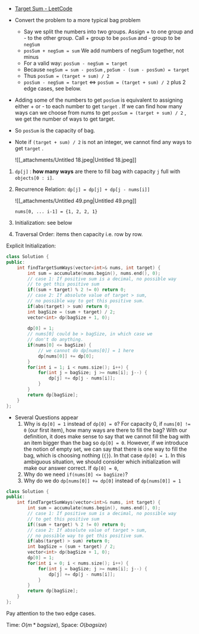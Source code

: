 - [Target Sum - LeetCode](https://leetcode.com/problems/target-sum/description/)
- Convert the problem to a more typical bag problem
    - Say we split the numbers into two groups. Assign + to one group and - to the other group. Call + group to be `posSum` and - group to be `negSum`
    - `posSum + negSum = sum` We add numbers of negSum together, not minus
    - For a valid way: `posSum - negSum = target`
    - Because `negSum = sum - posSum` , `poSum - (sum - posSum) = target`
    - Thus `posSum = (target + sum) / 2`
    - `posSum - negSum = target` $\Leftrightarrow$﻿ `posSum = (target + sum) / 2` plus 2 edge cases, see below.
- Adding some of the numbers to get `posSum` is equivalent to assigning either + or - to each number to get `target` . If we can find how many ways can we choose from nums to get `posSum = (target + sum) / 2` , we get the number of ways to get target.
- So `posSum` is the capacity of bag.
- Note if `(target + sum) / 2` is not an integer, we cannot find any ways to get `target` .
    
    ![[_attachments/Untitled 18.jpeg|Untitled 18.jpeg]]
    

1. `dp[j]` : **how many ways** are there to fill bag with capacity `j` full with `objects[0 : i]`.
2. Recurrence Relation: `dp[j] = dp[j] + dp[j - nums[i]]`
    
    ![[_attachments/Untitled 49.png|Untitled 49.png]]
    
    `nums[0, ... i-1] = {1, 2, 2, 1}`
    
3. Initialization: see below
4. Traversal Order: items then capacity i.e. row by row.

Explicit Initialization:

```cpp
class Solution {
public:
    int findTargetSumWays(vector<int>& nums, int target) {
        int sum = accumulate(nums.begin(), nums.end(), 0);
        // case 1: If positive sum is a decimal, no possible way
        // to get this positive sum
        if((sum + target) % 2 != 0) return 0;
        // case 2: If absolute value of target > sum,
        // no possible way to get this positive sum. 
        if(abs(target) > sum) return 0;
        int bagSize = (sum + target) / 2;
        vector<int> dp(bagSize + 1, 0);
        
        dp[0] = 1;
        // nums[0] could be > bagSize, in which case we 
        // don't do anything. 
        if(nums[0] <= bagSize) {
            // we cannot do dp[nums[0]] = 1 here
            dp[nums[0]] += dp[0];
        }
        for(int i = 1; i < nums.size(); i++) {
            for(int j = bagSize; j >= nums[i]; j--) {
                dp[j] += dp[j - nums[i]];
            }
        }
        return dp[bagSize];
    }
};
```

- Several Questions appear
	1. Why is `dp[0] = 1` instead of `dp[0] = 0`?
		For capacity 0, if `nums[0] != 0` (our first item), how many ways are there to fill the bag? With our definition, it does make sense to say that we cannot fill the bag with an item bigger than the bag so `dp[0] = 0`. However, if we introduce the notion of empty set, we can say that there is one way to fill the bag, which is choosing nothing (`{}`). In that case `dp[0] = 1`. In this ambiguous situation, we should consider which initialization will make our answer correct. If `dp[0] = 0`, 
	2. Why do we need `if(nums[0] <= bagSize)`?
	3. Why do we do `dp[nums[0]] += dp[0]` instead of `dp[nums[0]] = 1`

```C++
class Solution {
public:
    int findTargetSumWays(vector<int>& nums, int target) {
        int sum = accumulate(nums.begin(), nums.end(), 0);
        // case 1: If positive sum is a decimal, no possible way
        // to get this positive sum
        if((sum + target) % 2 != 0) return 0;
        // case 2: If absolute value of target > sum,
        // no possible way to get this positive sum. 
        if(abs(target) > sum) return 0;
        int bagSize = (sum + target) / 2;
        vector<int> dp(bagSize + 1, 0);
        dp[0] = 1;
        for(int i = 0; i < nums.size(); i++) {
            for(int j = bagSize; j >= nums[i]; j--) {
                dp[j] += dp[j - nums[i]];
            }
        }
        return dp[bagSize];
    }
};
```

Pay attention to the two edge cases.

Time: $O(m * bagsize)$﻿, Space: $O(bagsize)$